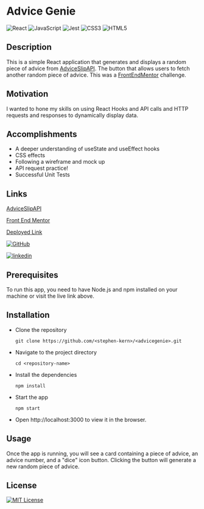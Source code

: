 # Advice Genie 
![React](https://img.shields.io/badge/react-%2320232a.svg?style=for-the-badge&logo=react&logoColor=%2361DAFB)
![JavaScript](https://img.shields.io/badge/javascript-%23323330.svg?style=for-the-badge&logo=javascript&logoColor=%23F7DF1E)
![Jest](https://img.shields.io/badge/-jest-%23C21325?style=for-the-badge&logo=jest&logoColor=white)
![CSS3](https://img.shields.io/badge/css3-%231572B6.svg?style=for-the-badge&logo=css3&logoColor=white)
![HTML5](https://img.shields.io/badge/html5-%23E34F26.svg?style=for-the-badge&logo=html5&logoColor=white)

## Description
This is a simple React application that generates and displays a random piece of advice from [AdviceSlipAPI](https://api.adviceslip.com/). The button that allows users to fetch another random piece of advice. This was a [FrontEndMentor](https://www.frontendmentor.io/home) challenge.

## Motivation

I wanted to hone my skills on using React Hooks and API calls and HTTP requests and responses to dynamically display data.

## Accomplishments

- A deeper understanding of useState and useEffect hooks
- CSS effects
- Following a wireframe and mock up
- API request practice!
- Successful Unit Tests

## Links
[AdviceSlipAPI](https://api.adviceslip.com/)

[Front End Mentor](https://www.frontendmentor.io/home)

[Deployed Link]()

[![GitHub](https://img.shields.io/badge/github-%23121011.svg?style=for-the-badge&logo=github&logoColor=white)](https://github.com/stephen-kern)

[![linkedin](https://img.shields.io/badge/linkedin-0A66C2?style=for-the-badge&logo=linkedin&logoColor=white)](https://www.linkedin.com/stephenkern96)

## Prerequisites

To run this app, you need to have Node.js and npm installed on your machine or visit the live link above.

## Installation

- Clone the repository

    `git clone https://github.com/<stephen-kern>/<advicegenie>.git`

- Navigate to the project directory

    `cd <repository-name>`

- Install the dependencies

    `npm install`

- Start the app

    `npm start`

- Open http://localhost:3000 to view it in the browser.

## Usage

Once the app is running, you will see a card containing a piece of advice, an advice number, and a "dice" icon button. Clicking the button will generate a new random piece of advice. 

## License 
[![MIT License](https://img.shields.io/badge/License-MIT-green.svg)](https://choosealicense.com/licenses/mit/)